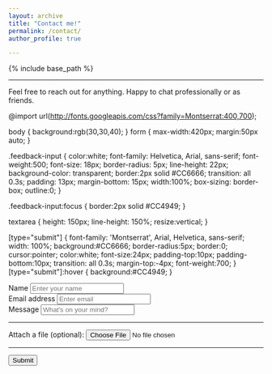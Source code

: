 ```yaml
---
layout: archive
title: "Contact me!"
permalink: /contact/
author_profile: true

---
```


{% include base_path %}

***
Feel free to reach out for anything. Happy to chat professionally or as friends. 

@import url(http://fonts.googleapis.com/css?family=Montserrat:400,700);

body { background:rgb(30,30,40); }
form { max-width:420px; margin:50px auto; }

.feedback-input {
  color:white;
  font-family: Helvetica, Arial, sans-serif;
  font-weight:500;
  font-size: 18px;
  border-radius: 5px;
  line-height: 22px;
  background-color: transparent;
  border:2px solid #CC6666;
  transition: all 0.3s;
  padding: 13px;
  margin-bottom: 15px;
  width:100%;
  box-sizing: border-box;
  outline:0;
}

.feedback-input:focus { border:2px solid #CC4949; }

textarea {
  height: 150px;
  line-height: 150%;
  resize:vertical;
}

[type="submit"] {
  font-family: 'Montserrat', Arial, Helvetica, sans-serif;
  width: 100%;
  background:#CC6666;
  border-radius:5px;
  border:0;
  cursor:pointer;
  color:white;
  font-size:24px;
  padding-top:10px;
  padding-bottom:10px;
  transition: all 0.3s;
  margin-top:-4px;
  font-weight:700;
}
[type="submit"]:hover { background:#CC4949; }



<form accept-charset="UTF-8" action="https://getform.io/{YOUR_UNIQUE_FORM_ENDPOINT}" method="POST" enctype="multipart/form-data" target="_blank">
            <div class="form-group">
            <label for="exampleInputName">Name</label>
            <input type="text" name="name" class="form-control" id="exampleInputName" placeholder="Enter your name" required="required">
          </div>
          <div class="form-group">
            <label for="exampleInputEmail1" required="required">Email address</label>
            <input type="email" name="email" class="form-control" id="exampleInputEmail1" aria-describedby="emailHelp" placeholder="Enter email">
          </div>
        <div class="form-group">
            <label for="exampleMessage">Message</label>
            <input type="text" name="message" class="form-control" id="exampleInputName" placeholder="What's on your mind?" required="required">
          </div>
          <hr>
          <div class="form-group mt-3">
            <label class="mr-2">Attach a file (optional):</label>
            <input type="file" name="file">
          </div>
          <hr>
          <button type="submit" class="btn btn-primary">Submit</button>
        </form>
